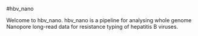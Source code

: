 #hbv_nano

Welcome to hbv_nano. hbv_nano is a pipeline for analysing whole genome Nanopore long-read data for resistance typing of hepatitis B viruses.




